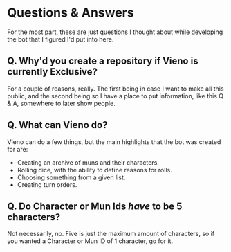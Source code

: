 # Questions & Answers
For the most part, these are just questions I thought about while developing the bot that I figured I'd put into here.

## Q. Why'd you create a repository if Vieno is currently Exclusive?
For a couple of reasons, really. The first being in case I want to make all this public, and the second being so I have a place to put information, like this Q & A, somewhere to later show people.

## Q. What can Vieno do?
Vieno can do a few things, but the main highlights that the bot was created for are:
- Creating an archive of muns and their characters.
- Rolling dice, with the ability to define reasons for rolls.
- Choosing something from a given list.
- Creating turn orders.

## Q. Do Character or Mun Ids *have* to be 5 characters?
Not necessarily, no. Five is just the maximum amount of characters, so if you wanted a Character or Mun ID of 1 character, go for it.